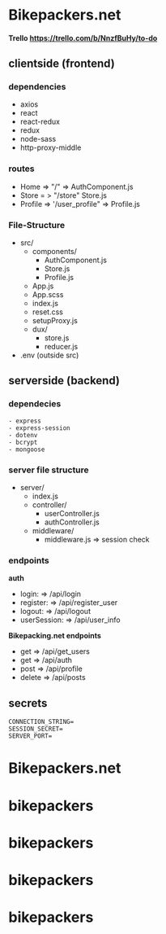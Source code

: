 # Bikepackers.net

#### Trello https://trello.com/b/NnzfBuHy/to-do

## clientside (frontend)

### dependencies

- axios
- react
- react-redux
- redux
- node-sass
- http-proxy-middle

### routes

- Home => "/" => AuthComponent.js
- Store = > "/store" Store.js
- Profile => '/user_profile" => Profile.js

### File-Structure

- src/
  - components/
    - AuthComponent.js
    - Store.js
    - Profile.js
  - App.js
  - App.scss
  - index.js
  - reset.css
  - setupProxy.js
  - dux/
    - store.js
    - reducer.js
- .env (outside src)

## serverside (backend)

### dependecies

    - express
    - express-session
    - dotenv
    - bcrypt
    - mongoose

### server file structure

- server/
  - index.js
  - controller/
    - userController.js
    - authController.js
  - middleware/
    - middleware.js => session check

### endpoints

**auth**

- login: => /api/login
- register: => /api/register_user
- logout: => /api/logout
- userSession: => /api/user_info

**Bikepacking.net endpoints**

- get => /api/get_users
- get => /api/auth
- post => /api/profile
- delete => /api/posts

## secrets

```text
CONNECTION_STRING=
SESSION_SECRET=
SERVER_PORT=
```

# Bikepackers.net

# bikepackers

# bikepackers

# bikepackers

# bikepackers
